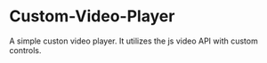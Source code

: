 # Custom-Video-Player
A simple custon video player. It utilizes the js video API with custom controls.
